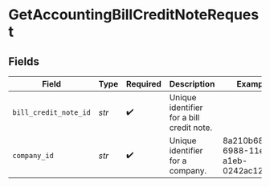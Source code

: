 # GetAccountingBillCreditNoteRequest


## Fields

| Field                                     | Type                                      | Required                                  | Description                               | Example                                   |
| ----------------------------------------- | ----------------------------------------- | ----------------------------------------- | ----------------------------------------- | ----------------------------------------- |
| `bill_credit_note_id`                     | *str*                                     | :heavy_check_mark:                        | Unique identifier for a bill credit note. |                                           |
| `company_id`                              | *str*                                     | :heavy_check_mark:                        | Unique identifier for a company.          | 8a210b68-6988-11ed-a1eb-0242ac120002      |